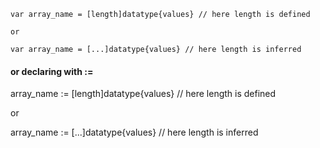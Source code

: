 

```
var array_name = [length]datatype{values} // here length is defined

or

var array_name = [...]datatype{values} // here length is inferred

```



#### or declaring with :=

array_name := [length]datatype{values} // here length is defined

or

array_name := [...]datatype{values} // here length is inferred
